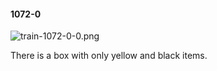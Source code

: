 #### 1072-0
![train-1072-0-0.png](https://github.com/lil-lab/nlvr/raw/master/nlvr/train/images/26/train-1072-0-0.png "train-1072-0-0.png")

There is a box with only yellow and black items.
